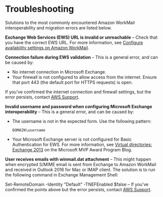 # Troubleshooting<a name="troubleshooting_interop"></a>

Solutions to the most commonly encountered Amazon WorkMail interoperability and migration errors are listed below\.

**Exchange Web Services \(EWS\) URL is invalid or unreachable** – Check that you have the correct EWS URL\. For more information, see [Configure availability settings on Amazon WorkMail](enable_interop_wm.md)\.

**Connection failure during EWS validation** – This is a general error, and can be caused by:
+ No internet connection in Microsoft Exchange\.
+ Your firewall is not configured to allow access from the internet\. Ensure that port 443 \(the default port for HTTPS requests\) is open\.

If you've confirmed the internet connection and firewall settings, but the error persists, contact [AWS Support](https://aws.amazon.com/premiumsupport/)\.

**Invalid username and password when configuring Microsoft Exchange interoperability** – This is a general error, and can be caused by:
+ The username is not in the expected form\. Use the following pattern:

  ```
  DOMAIN\username
  ```
+ Your Microsoft Exchange server is not configured for Basic Authentication for EWS\. For more information, see [Virtual directories: Exchange 2013](https://docs.microsoft.com/en-us/archive/blogs/mvpawardprogram/virtual-directories-exchange-2013) on the Microsoft MVP Award Program Blog\.

**User receives emails with winmail\.dat attachment** – This might happen when encrypted S/MIME email is sent from Exchange to Amazon WorkMail and received in Outlook 2016 for Mac or IMAP client\. The solution is to run the following command in Exchange Management Shell:

Set\-RemoteDomain \-Identity "Default" \-TNEFEnabled $false – If you've confirmed the points above but the error persists, contact [AWS Support](https://aws.amazon.com/premiumsupport/)\.